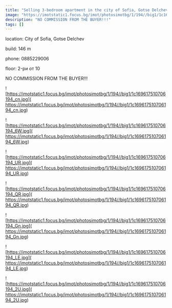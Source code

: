 ```yaml
---
title: "Selling 3-bedroom apartment in the city of Sofia, Gotse Delchev - 146 sq.m / 332,600 EUR :: imot.bg advertisement"
image: "https://imotstatic1.focus.bg/imot/photosimotbg/1/194//big1/1c169617510706194_6f.jpg"
description: "NO COMMISSION FROM THE BUYER!!!"
tags: []
---
```


location: City of Sofia, Gotse Delchev

build: 146 m

phone: 0885229006

floor: 2-ри от 10

NO COMMISSION FROM THE BUYER!!!


![https://imotstatic1.focus.bg/imot/photosimotbg/1/194//big1/1c169617510706194_cn.jpg]( https://imotstatic1.focus.bg/imot/photosimotbg/1/194//big1/1c169617510706194_cn.jpg)


![https://imotstatic1.focus.bg/imot/photosimotbg/1/194//big1/1c169617510706194_6W.jpg]( https://imotstatic1.focus.bg/imot/photosimotbg/1/194//big1/1c169617510706194_6W.jpg)


![https://imotstatic1.focus.bg/imot/photosimotbg/1/194//big1/1c169617510706194_UR.jpg]( https://imotstatic1.focus.bg/imot/photosimotbg/1/194//big1/1c169617510706194_UR.jpg)


![https://imotstatic1.focus.bg/imot/photosimotbg/1/194//big1/1c169617510706194_QR.jpg]( https://imotstatic1.focus.bg/imot/photosimotbg/1/194//big1/1c169617510706194_QR.jpg)


![https://imotstatic1.focus.bg/imot/photosimotbg/1/194//big1/1c169617510706194_Gn.jpg]( https://imotstatic1.focus.bg/imot/photosimotbg/1/194//big1/1c169617510706194_Gn.jpg)


![https://imotstatic1.focus.bg/imot/photosimotbg/1/194//big1/1c169617510706194_LE.jpg]( https://imotstatic1.focus.bg/imot/photosimotbg/1/194//big1/1c169617510706194_LE.jpg)


![https://imotstatic1.focus.bg/imot/photosimotbg/1/194//big1/1c169617510706194_2U.jpg]( https://imotstatic1.focus.bg/imot/photosimotbg/1/194//big1/1c169617510706194_2U.jpg)


